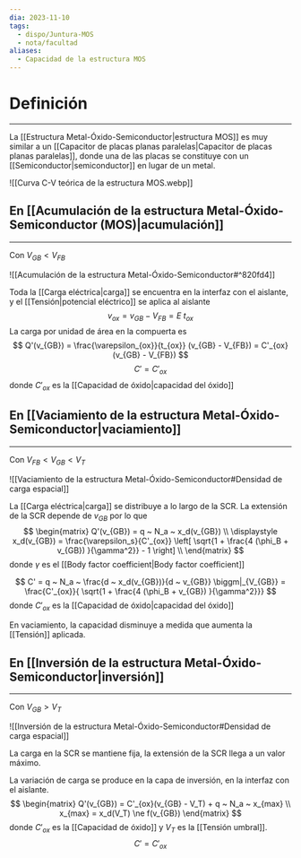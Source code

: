 ```yaml
---
dia: 2023-11-10
tags:
  - dispo/Juntura-MOS
  - nota/facultad
aliases:
  - Capacidad de la estructura MOS
---
```

# Definición
---
La [[Estructura Metal-Óxido-Semiconductor|estructura MOS]] es muy similar a un [[Capacitor de placas planas paralelas|Capacitor de placas planas paralelas]], donde una de las placas se constituye con un [[Semiconductor|semiconductor]] en lugar de un metal.

![[Curva C-V teórica de la estructura MOS.webp]]

## En [[Acumulación de la estructura Metal-Óxido-Semiconductor (MOS)|acumulación]]
---
Con $V_{GB} < V_{FB}$ 

![[Acumulación de la estructura Metal-Óxido-Semiconductor#^820fd4]]

Toda la [[Carga eléctrica|carga]] se encuentra en la interfaz con el aislante, y el [[Tensión|potencial eléctrico]] se aplica al aislante $$ v_{ox} = v_{GB} - V_{FB} = E ~ t_{ox} $$
La carga por unidad de área en la compuerta es $$ Q'(v_{GB}) = \frac{\varepsilon_{ox}}{t_{ox}} (v_{GB} - V_{FB}) = C'_{ox}(v_{GB} - V_{FB}) $$ $$ C' = C'_{ox} $$ donde $C'_{ox}$ es la [[Capacidad de óxido|capacidad del óxido]]

## En [[Vaciamiento de la estructura Metal-Óxido-Semiconductor|vaciamiento]]
---
Con $V_{FB} < V_{GB} < V_{T}$ 

![[Vaciamiento de la estructura Metal-Óxido-Semiconductor#Densidad de carga espacial]]

La [[Carga eléctrica|carga]] se distribuye a lo largo de la SCR. La extensión de la SCR depende de $v_{GB}$ por lo que $$ \begin{matrix} 
	Q'(v_{GB}) = q ~ N_a ~ x_d(v_{GB}) \\ 
	\displaystyle x_d(v_{GB}) = \frac{\varepsilon_s}{C'_{ox}} \left[ \sqrt{1 + \frac{4 (\phi_B + v_{GB}) }{\gamma^2}} - 1 \right] \\
\end{matrix} $$ donde $\gamma$ es el [[Body factor coefficient|Body factor coefficient]]

$$ C' = q ~ N_a ~ \frac{d ~ x_d(v_{GB})}{d ~ v_{GB}} \biggm|_{V_{GB}} = \frac{C'_{ox}}{ \sqrt{1 + \frac{4 (\phi_B + v_{GB}) }{\gamma^2}}} $$
 donde $C'_{ox}$ es la [[Capacidad de óxido|capacidad del óxido]]

En vaciamiento, la capacidad disminuye a medida que aumenta la [[Tensión]] aplicada.

## En [[Inversión de la estructura Metal-Óxido-Semiconductor|inversión]]
---
Con $V_{GB} > V_{T}$ 

![[Inversión de la estructura Metal-Óxido-Semiconductor#Densidad de carga espacial]]

La carga en la SCR se mantiene fija, la extensión de la SCR llega a un valor máximo.

La variación de carga se produce en la capa de inversión, en la interfaz con el aislante. $$ \begin{matrix}
	Q'(v_{GB}) = C'_{ox}(v_{GB} - V_T) + q ~ N_a ~ x_{max} \\
	x_{max} = x_d(V_T) \ne f(v_{GB}) 
\end{matrix} $$ donde $C'_{ox}$ es la [[Capacidad de óxido]] y $V_T$ es la [[Tensión umbral]]. $$ C' = C'_{ox} $$

